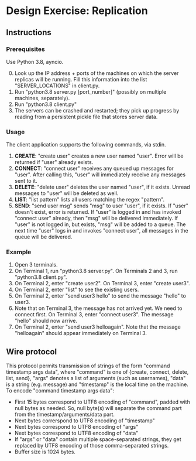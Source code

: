 # Design Exercise: Replication


## Instructions

### Prerequisites
Use Python 3.8, ayncio. 

0. Look up the IP address + ports of the machines on which the server replicas will be running. Fill this information into the list "SERVER_LOCATIONS" in client.py.
1. Run "python3.8 server.py [port_number]" (possibly on multiple machines, separately).
2. Run "python3.8 client.py"
3. The servers can be crashed and restarted; they pick up progress by reading from a persistent pickle file that stores server data.


### Usage
The client application supports the following commands, via stdin.

1. **CREATE**: "create user" creates a new user named "user". Error will be returned if "user" already exists.
2. **CONNECT**: "connect user" receives any queued up messages for "user". After calling this, "user" will immediately receive any messages sent to it.
3. **DELETE**: "delete user" deletes the user named "user", if it exists. Unread messages to "user" will be deleted as well.
4. **LIST**: "list pattern" lists all users matching the regex "pattern".
5. **SEND**: "send user msg" sends "msg" to user "user", if it exists. If "user" doesn't exist, error is returned. If "user" is logged in and has invoked "connect user" already, then "msg" will be delivered immediately. If "user" is not logged in, but exists, "msg" will be added to a queue. The next time "user" logs in and invokes "connect user", all messages in the queue will be delivered.

### Example

1. Open 3 terminals.
2. On Terminal 1, run "python3.8 server.py". On Terminals 2 and 3, run "python3.8 client.py".
3. On Terminal 2, enter "create user2". On Terminal 3, enter "create user3".
4. On Terminal 2, enter "list" to see the existing users.
5. On Terminal 2, enter "send user3 hello" to send the message "hello" to user3.
6. Note that on Terminal 3, the message has not arrived yet. We need to connect first. On Terminal 3, enter "connect user3". The message "hello" should now arrive.
7. On Terminal 2, enter "send user3 helloagain". Note that the message "helloagain" should appear immediately on Terminal 3.


## Wire protocol
This protocol permits transmission of strings of the form "command timestamp args data", where "command" is one of {create, connect, delete, list, send}, "args" denotes a list of arguments (such as usernames), "data" is a string (e.g. message) and "timestamp" is the local time on the machine. To encode "command timestamp args data":
- First 15 bytes correspond to UTF8 encoding of "command", padded with null bytes as needed. So, null byte(s) will separate the command part from the timestamp/arguments/data part.
- Next bytes correrspond to UTF8 encoding of "timestamp"
- Next bytes correspond to UTF8 encoding of "args"
- Next bytes correspond to UTF8 encoding of "data"
- If "args" or "data" contain multiple space-separated strings, they get replaced by UTF8 encoding of those comma-separated strings.
- Buffer size is 1024 bytes.
